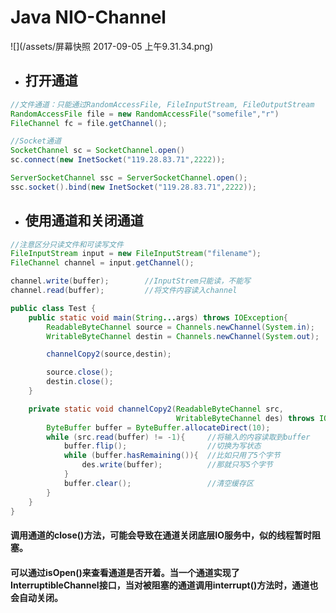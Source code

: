 # Java NIO-Channel

![](/assets/屏幕快照 2017-09-05 上午9.31.34.png)

* ## 打开通道

```java
//文件通道：只能通过RandomAccessFile, FileInputStream, FileOutputStream
RandomAccessFile file = new RandomAccessFile("somefile","r")
FileChannel fc = file.getChannel();

//Socket通道
SocketChannel sc = SocketChannel.open()
sc.connect(new InetSocket("119.28.83.71",2222));

ServerSocketChannel ssc = ServerSocketChannel.open();
ssc.socket().bind(new InetSocket("119.28.83.71",2222));
```

* ## 使用通道和关闭通道

```java
//注意区分只读文件和可读写文件
FileInputStream input = new FileInputStream("filename");
FileChannel channel = input.getChannel();

channel.write(buffer);        //InputStrem只能读，不能写
channel.read(buffer);         //将文件内容读入channel
```

```java
public class Test {
    public static void main(String...args) throws IOException{
        ReadableByteChannel source = Channels.newChannel(System.in);
        WritableByteChannel destin = Channels.newChannel(System.out);

        channelCopy2(source,destin);

        source.close();
        destin.close();
    }

    private static void channelCopy2(ReadableByteChannel src,
                                     WritableByteChannel des) throws IOException{
        ByteBuffer buffer = ByteBuffer.allocateDirect(10);
        while (src.read(buffer) != -1){     //将输入的内容读取到buffer
            buffer.flip();                  //切换为写状态
            while (buffer.hasRemaining()){  //比如只用了5个字节
                des.write(buffer);          //那就只写5个字节
            }
            buffer.clear();                 //清空缓存区
        }
    }
}
```

#### 调用通道的close\(\)方法，可能会导致在通道关闭底层IO服务中，似的线程暂时阻塞。

#### 可以通过isOpen\(\)来查看通道是否开着。当一个通道实现了InterruptibleChannel接口，当对被阻塞的通道调用interrupt\(\)方法时，通道也会自动关闭。



